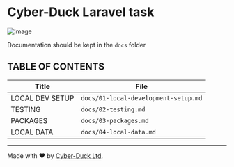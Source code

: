# Cyber-Duck Laravel task

![image](https://github.com/LeeConnelly12/cyber-duck-test/assets/25698647/cd49231c-f084-4f01-8149-e1e625a64b72)


Documentation should be kept in the `docs` folder

## TABLE OF CONTENTS

| Title                  | File                                 |
|------------------------|--------------------------------------|
| LOCAL DEV SETUP        | `docs/01-local-development-setup.md` |
| TESTING                | `docs/02-testing.md`                 |
| PACKAGES               | `docs/03-packages.md`                |
| LOCAL DATA             | `docs/04-local-data.md`              |

----

Made with ♥ by [Cyber-Duck Ltd](https://www.cyber-duck.co.uk).
